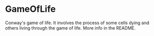 # GameOfLife
Conway's game of life. It involves the process of some cells dying and others living through the game of life. More info in the README.
